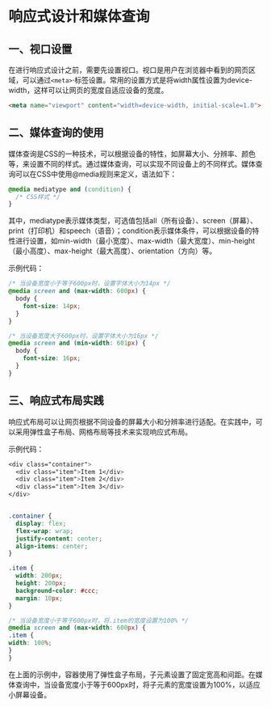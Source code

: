 # 响应式设计和媒体查询

## 一、视口设置

在进行响应式设计之前，需要先设置视口。视口是用户在浏览器中看到的网页区域，可以通过`<meta>`·标签设置。常用的设置方式是将width属性设置为device-width，这样可以让网页的宽度自适应设备的宽度。

```html
<meta name="viewport" content="width=device-width, initial-scale=1.0">
```

## 二、媒体查询的使用

媒体查询是CSS的一种技术，可以根据设备的特性，如屏幕大小、分辨率、颜色等，来设置不同的样式。通过媒体查询，可以实现不同设备上的不同样式。媒体查询可以在CSS中使用@media规则来定义，语法如下：

```css
@media mediatype and (condition) {
  /* CSS样式 */
}
```

其中，mediatype表示媒体类型，可选值包括all（所有设备）、screen（屏幕）、print（打印机）和speech（语音）；condition表示媒体条件，可以根据设备的特性进行设置，如min-width（最小宽度）、max-width（最大宽度）、min-height（最小高度）、max-height（最大高度）、orientation（方向）等。

示例代码：

```css
/* 当设备宽度小于等于600px时，设置字体大小为14px */
@media screen and (max-width: 600px) {
  body {
    font-size: 14px;
  }
}

/* 当设备宽度大于600px时，设置字体大小为16px */
@media screen and (min-width: 601px) {
  body {
    font-size: 16px;
  }
}
```

## 三、响应式布局实践

响应式布局可以让网页根据不同设备的屏幕大小和分辨率进行适配。在实践中，可以采用弹性盒子布局、网格布局等技术来实现响应式布局。

示例代码：

```css
<div class="container">
  <div class="item">Item 1</div>
  <div class="item">Item 2</div>
  <div class="item">Item 3</div>
</div>


.container {
  display: flex;
  flex-wrap: wrap;
  justify-content: center;
  align-items: center;
}

.item {
  width: 200px;
  height: 200px;
  background-color: #ccc;
  margin: 10px;
}

/* 当设备宽度小于等于600px时，将.item的宽度设置为100% */
@media screen and (max-width: 600px) {
.item {
width: 100%;
}
}
```

在上面的示例中，容器使用了弹性盒子布局，子元素设置了固定宽高和间距。在媒体查询中，当设备宽度小于等于600px时，将子元素的宽度设置为100%，以适应小屏幕设备。


